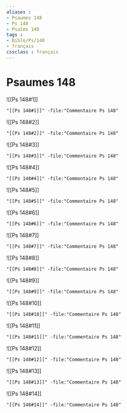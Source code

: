 ```yaml
---
aliases : 
- Psaumes 148
- Ps 148
- Psalms 148
tags : 
- Bible/Ps/148
- français
cssclass : français
---
```


# Psaumes 148

![[Ps 148#1]]

```query
"[[Ps 148#1]]" -file:"Commentaire Ps 148"
```

![[Ps 148#2]]

```query
"[[Ps 148#2]]" -file:"Commentaire Ps 148"
```

![[Ps 148#3]]

```query
"[[Ps 148#3]]" -file:"Commentaire Ps 148"
```

![[Ps 148#4]]

```query
"[[Ps 148#4]]" -file:"Commentaire Ps 148"
```

![[Ps 148#5]]

```query
"[[Ps 148#5]]" -file:"Commentaire Ps 148"
```

![[Ps 148#6]]

```query
"[[Ps 148#6]]" -file:"Commentaire Ps 148"
```

![[Ps 148#7]]

```query
"[[Ps 148#7]]" -file:"Commentaire Ps 148"
```

![[Ps 148#8]]

```query
"[[Ps 148#8]]" -file:"Commentaire Ps 148"
```

![[Ps 148#9]]

```query
"[[Ps 148#9]]" -file:"Commentaire Ps 148"
```

![[Ps 148#10]]

```query
"[[Ps 148#10]]" -file:"Commentaire Ps 148"
```

![[Ps 148#11]]

```query
"[[Ps 148#11]]" -file:"Commentaire Ps 148"
```

![[Ps 148#12]]

```query
"[[Ps 148#12]]" -file:"Commentaire Ps 148"
```

![[Ps 148#13]]

```query
"[[Ps 148#13]]" -file:"Commentaire Ps 148"
```

![[Ps 148#14]]

```query
"[[Ps 148#14]]" -file:"Commentaire Ps 148"
```

